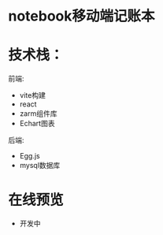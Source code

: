 # notebook移动端记账本
# 技术栈：
前端:
+ vite构建
+ react
+ zarm组件库
+ Echart图表

后端:
+ Egg.js
+ mysql数据库
# 在线预览
+ 开发中
